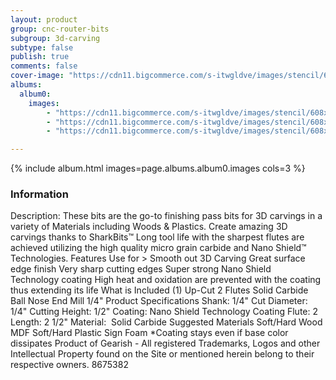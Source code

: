 ```yaml
---
layout: product
group: cnc-router-bits
subgroup: 3d-carving
subtype: false
publish: true
comments: false
cover-image: "https://cdn11.bigcommerce.com/s-itwgldve/images/stencil/608x608/products/3216/7632/sb-9014-ns_s_w_1__41568.1675310625.png?c=2"
albums:
  album0:
    images:
        - "https://cdn11.bigcommerce.com/s-itwgldve/images/stencil/608x608/products/3216/7632/sb-9014-ns_s_w_1__41568.1675310625.png?c=2"
        - "https://cdn11.bigcommerce.com/s-itwgldve/images/stencil/608x608/products/3216/7714/9014-Bit_Spinning__22567.1675310625.gif?c=2"
        - "https://cdn11.bigcommerce.com/s-itwgldve/images/stencil/608x608/products/3216/7408/SB-9014-NS__72132.1675310625.png?c=2"

---
```


{% include album.html images=page.albums.album0.images cols=3 %}

### Information

Description:
 These bits are the go-to finishing pass bits for 3D carvings in a variety of Materials including Woods & Plastics.  Create amazing 3D carvings thanks to SharkBits™ Long tool life with the sharpest flutes are achieved utilizing the high quality micro grain carbide and Nano Shield™ Technologies.  Features  Use for > Smooth out 3D Carving Great surface edge finish Very sharp cutting edges Super strong Nano Shield Technology coating High heat and oxidation are prevented with the coating thus extending its life  What is Included  (1) Up-Cut 2 Flutes Solid Carbide Ball Nose End Mill 1/4"  Product Specifications  Shank: 1/4" Cut Diameter: 1/4" Cutting Height: 1/2" Coating: Nano Shield Technology Coating Flute: 2 Length: 2 1/2" Material:  Solid Carbide  Suggested Materials   Soft/Hard Wood MDF Soft/Hard Plastic Sign Foam   *Coating stays even if base color dissipates Product of Gearish - All registered Trademarks, Logos and other Intellectual Property found on the Site or mentioned herein belong to their respective owners. 8675382  

